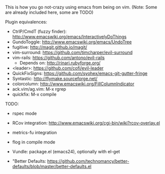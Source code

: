 This is how you go not-crazy using emacs from being on vim. (Note: Some are already included here, some are TODO)

Plugin equivalences:
- CtrlP/CmdT (fuzzy finder): http://www.emacswiki.org/emacs/InteractivelyDoThings
- GundoToggle: http://www.emacswiki.org/emacs/UndoTree
- fugitive: http://magit.github.io/magit/
- vim-surround: https://github.com/timcharper/evil-surround
- vim-rails: https://github.com/antono/evil-rails
  - Depends on: http://rinari.rubyforge.org/
- &lt;leader>: https://github.com/cofi/evil-leader
- QuickFixSigns: https://github.com/syohex/emacs-git-gutter-fringe
- Syntastic: http://flymake.sourceforge.net/
- colorcolumn: http://www.emacswiki.org/FillColumnIndicator
- ack.vim/ag.vim: M-x rgrep
- quickfix: M-x compile

TODO:
- rspec mode
- RCov integration: http://www.emacswiki.org/cgi-bin/wiki?rcov-overlay.el
- metrics-fu integration
- flog in compile mode

- Vundle: package.el (emacs24), optionally with el-get
- "Better Defaults: https://github.com/technomancy/better-defaults/blob/master/better-defaults.el
